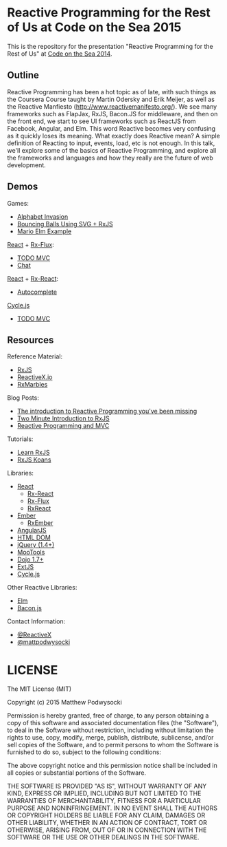 # Reactive Programming for the Rest of Us at Code on the Sea 2015

This is the repository for the presentation "Reactive Programming for the Rest of Us" at [Code on the Sea 2014](http://www.codeonthesea.com/).

## Outline
Reactive Programming has been a hot topic as of late, with such things as the Coursera Course taught by Martin Odersky and Erik Meijer, as well as the Reactive Manfiesto (http://www.reactivemanifesto.org/). We see many frameworks such as FlapJax, RxJS, Bacon.JS for middleware, and then on the front end, we start to see UI frameworks such as ReactJS from Facebook, Angular, and Elm. This word Reactive becomes very confusing as it quickly loses its meaning. What exactly does Reactive mean? A simple definition of Reacting to input, events, load, etc is not enough. In this talk, we'll explore some of the basics of Reactive Programming, and explore all the frameworks and languages and how they really are the future of web development.

## Demos
Games:
- [Alphabet Invasion](https://github.com/Reactive-Extensions/RxJS/tree/master/examples/alphabetinvasion)
- [Bouncing Balls Using SVG + RxJS](https://github.com/angus-c/rxjs-bouncing-balls)
- [Mario Elm Example](http://fudini.github.io/rx/mario.html)

[React](http://facebook.github.io/react/) + [Rx-Flux](https://github.com/fdecampredon/rx-flux):
- [TODO MVC](https://github.com/fdecampredon/rx-flux/tree/master/examples/flux-todomvc)
- [Chat](https://github.com/fdecampredon/rx-flux/tree/master/examples/flux-todomvc)

[React](http://facebook.github.io/react/) + [Rx-React](https://github.com/fdecampredon/rx-react):
- [Autocomplete](https://github.com/fdecampredon/rx-react/tree/master/examples/autocomplete)

[Cycle.js](https://github.com/staltz/cycle)
- [TODO MVC](https://github.com/staltz/todomvc-cycle)

## Resources

Reference Material:
- [RxJS](https://github.com/Reactive-Extensions/RxJS)
- [ReactiveX.io](http://reactivex.io)
- [RxMarbles](http://rxmarbles.com/)

Blog Posts:
- [The introduction to Reactive Programming you've been missing](https://gist.github.com/staltz/868e7e9bc2a7b8c1f754)
- [Two Minute Introduction to RxJS](https://medium.com/@andrestaltz/2-minute-introduction-to-rx-24c8ca793877)
- [Reactive Programming and MVC](http://aaronstacy.com/writings/reactive-programming-and-mvc/)

Tutorials:
- [Learn RxJS](https://github.com/jhusain/learnrx)
- [RxJS Koans](https://github.com/Reactive-Extensions/RxJSKoans)

Libraries:
- [React](http://facebook.github.io/react/)
  - [Rx-React](https://github.com/fdecampredon/rx-react)
  - [Rx-Flux](https://github.com/fdecampredon/rx-flux)
  - [RxReact](https://github.com/AlexMost/RxReact)
- [Ember](http://emberjs.com/)
  - [RxEmber](https://github.com/blesh/RxEmber)
- [AngularJS](https://github.com/Reactive-Extensions/rx.angular.js)
- [HTML DOM](https://github.com/Reactive-Extensions/RxJS-DOM)
- [jQuery (1.4+)](https://github.com/Reactive-Extensions/RxJS-jQuery)
- [MooTools](https://github.com/Reactive-Extensions/RxJS-MooTools)
- [Dojo 1.7+](https://github.com/Reactive-Extensions/RxJS-Dojo)
- [ExtJS](https://github.com/Reactive-Extensions/RxJS-ExtJS)
- [Cycle.js](https://github.com/staltz/cycle)

Other Reactive Libraries:
- [Elm](http://elm-lang.org/)
- [Bacon.js](https://github.com/baconjs/bacon.js)

Contact Information:
- [@ReactiveX](https://twitter.com/ReactiveX)
- [@mattpodwysocki](https://twitter.com/mattpodwysocki)

# LICENSE

The MIT License (MIT)

Copyright (c) 2015 Matthew Podwysocki

Permission is hereby granted, free of charge, to any person obtaining a copy
of this software and associated documentation files (the "Software"), to deal
in the Software without restriction, including without limitation the rights
to use, copy, modify, merge, publish, distribute, sublicense, and/or sell
copies of the Software, and to permit persons to whom the Software is
furnished to do so, subject to the following conditions:

The above copyright notice and this permission notice shall be included in all
copies or substantial portions of the Software.

THE SOFTWARE IS PROVIDED "AS IS", WITHOUT WARRANTY OF ANY KIND, EXPRESS OR
IMPLIED, INCLUDING BUT NOT LIMITED TO THE WARRANTIES OF MERCHANTABILITY,
FITNESS FOR A PARTICULAR PURPOSE AND NONINFRINGEMENT. IN NO EVENT SHALL THE
AUTHORS OR COPYRIGHT HOLDERS BE LIABLE FOR ANY CLAIM, DAMAGES OR OTHER
LIABILITY, WHETHER IN AN ACTION OF CONTRACT, TORT OR OTHERWISE, ARISING FROM,
OUT OF OR IN CONNECTION WITH THE SOFTWARE OR THE USE OR OTHER DEALINGS IN THE
SOFTWARE.
